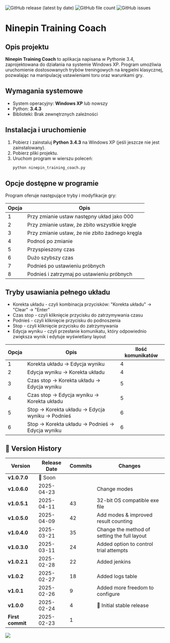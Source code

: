 ![GitHub release (latest by date)](https://img.shields.io/github/v/release/patlukas/ninepin_training_coach?label=Latest%20Release)
![GitHub file count](https://img.shields.io/github/directory-file-count/patlukas/ninepin_training_coach)
![GitHub issues](https://img.shields.io/github/issues/patlukas/ninepin_training_coach)

# Ninepin Training Coach

## Opis projektu

**Ninepin Training Coach** to aplikacja napisana w Pythonie 3.4, zaprojektowana do działania na systemie Windows XP. Program umożliwia uruchomienie dostosowanych trybów treningowych na kręgielni klasycznej, pozwalając na manipulację ustawieniami toru oraz warunkami gry.

## Wymagania systemowe

- System operacyjny: **Windows XP** lub nowszy
- Python: **3.4.3**
- Biblioteki: Brak zewnętrznych zależności

## Instalacja i uruchomienie

1. Pobierz i zainstaluj **Python 3.4.3** na Windows XP (jeśli jeszcze nie jest zainstalowany).
2. Pobierz pliki projektu.
3. Uruchom program w wierszu poleceń:
   ```sh
   python ninepin_training_coach.py
   ```

## Opcje dostępne w programie

Program oferuje następujące tryby i modyfikacje gry:

| Opcja | Opis                                            |
| ----- | ----------------------------------------------- |
| 1     | Przy zmianie ustaw następny układ jako 000      |
| 2     | Przy zmianie ustaw, że zbito wszystkie kręgle   |
| 3     | Przy zmianie ustaw, że nie zbito żadnego kręgla |
| 4     | Podnoś po zmianie                               |
| 5     | Przyspieszony czas                              |
| 6     | Dużo szybszy czas                               |
| 7     | Podnieś po ustawieniu próbnych                  |
| 8     | Podnieś i zatrzymaj po ustawieniu próbnych      |

## Tryby usawiania pełnego układu

* Korekta układu - czyli kombinacja przycisków: "Korekta układu" -> "Clear" -> "Enter"
* Czas stop - czyli kliknięcie przycisku do zatrzymywania czasu
* Podnieś - czyli kliknięcie przycisku do podnoszenia
* Stop - czyli kliknięcie przycisku do zatrzymywania
* Edycja wyniku - czyli przesłanie komunikatu, który odpowiednio zwiększa wynik i edytuje wyświetlany layout

| Opcja | Opis                                                | Ilość komunikatów |
|-------|-----------------------------------------------------|-------------------|
| 1     | Korekta układu -> Edycja wyniku                     | 4                 |
| 2     | Edycja wyniku -> Korekta układu                     | 4                 |
| 3     | Czas stop -> Korekta układu -> Edycja wyniku        | 5                 |
| 4     | Czas stop -> Edycja wyniku -> Korekta układu        | 5                 |
| 5     | Stop -> Korekta układu -> Edycja wyniku -> Podnieś  | 6                 |
| 6     | Stop -> Korekta układu -> Podnieś -> Edycja wyniku  | 6                 |



## 📌 Version History

| Version          | Release Date | Commits | Changes                                      |
|------------------|--------------|---------|----------------------------------------------|
| **v1.0.7.0**     | 🚧 Soon      |         |                                              |
| **v1.0.6.0**     | 2025-04-23   |         | Change modes                                 |
| **v1.0.5.1**     | 2025-04-11   | 43      | 32-bit OS compatible exe file                |
| **v1.0.5.0**     | 2025-04-09   | 42      | Add modes & improved result counting         |
| **v1.0.4.0**     | 2025-03-21   | 35      | Change the method of setting the full layout |
| **v1.0.3.0**     | 2025-03-11   | 24      | Added option to control trial attempts       |
| **v1.0.2.1**     | 2025-02-28   | 22      | Added jenkins                                |
| **v1.0.2**       | 2025-02-27   | 18      | Added logs table                             |
| **v1.0.1**       | 2025-02-26   | 9       | Added more freedom to configure              |
| **v1.0.0**       | 2025-02-24   | 4       | 🎉 Initial stable release                    |
| **First commit** | 2025-02-23   | 1       |                                              |

![](https://github.ct8.pl/readme/patlukas/ninepin_training_coach)
